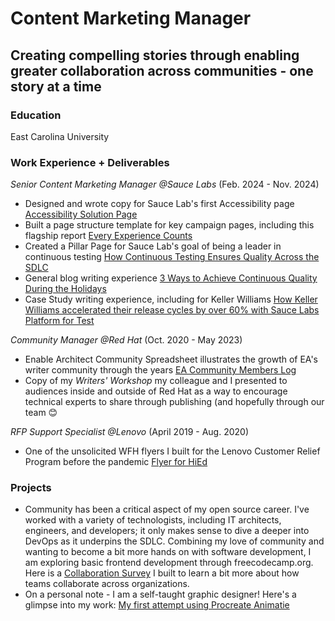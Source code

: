 # Content Marketing Manager
## Creating compelling stories through enabling greater collaboration across communities - one story at a time

### Education
East Carolina University

### Work Experience + Deliverables
*Senior Content Marketing Manager @Sauce Labs* (Feb. 2024 - Nov. 2024)
- Designed and wrote copy for Sauce Lab's first Accessibility page [Accessibility Solution Page](https://saucelabs.com/products/accessibility-testing)
- Built a page structure template for key campaign pages, including this flagship report [Every Experience Counts](https://saucelabs.com/resources/report/every-experience-counts)
- Created a Pillar Page for Sauce Lab's goal of being a leader in continuous testing [How Continuous Testing Ensures Quality Across the SDLC](https://saucelabs.com/resources/blog/continuous-testing)
- General blog writing experience [3 Ways to Achieve Continuous Quality During the Holidays](https://saucelabs.com/resources/blog/holiday-prep-continuous-quality)
- Case Study writing experience, including for Keller Williams [How Keller Williams accelerated their release cycles by over 60% with Sauce Labs Platform for Test](https://saucelabs.com/resources/case-studies/how-keller-williams-accelerated-their-release-cycles-with-sauce-labs)

*Community Manager @Red Hat* (Oct. 2020 - May 2023)
- Enable Architect Community Spreadsheet illustrates the growth of EA's writer community through the years [EA Community Members Log](https://docs.google.com/spreadsheets/d/1SNChqok5HvAJPWCVUY-MeI8DNBg9af6Y/edit?gid=1905444703#gid=1905444703)
- Copy of my *Writers' Workshop* my colleague and I presented to audiences inside and outside of Red Hat as a way to encourage technical experts to share through publishing (and hopefully through our team :blush:

*RFP Support Specialist @Lenovo* (April 2019 - Aug. 2020)
- One of the unsolicited WFH flyers I built for the Lenovo Customer Relief Program before the pandemic [Flyer for HiEd](https://docs.google.com/document/d/1E3zT3tEdMYvSbSJXJzq0fuJfk9NV79l4/edit)

### Projects
- Community has been a critical aspect of my open source career. I've worked with a variety of technologists, including IT architects, engineers, and developers; it only makes sense to dive a deeper into DevOps as it underpins the SDLC. Combining my love of community and wanting to become a bit more hands on with software development, I am exploring basic frontend development through freecodecamp.org. Here is a [Collaboration Survey](https://github.com/EmJayFreewoman/collaborationsurvey) I built to learn a bit more about how teams collaborate across organizations.
- On a personal note - I am a self-taught graphic designer! Here's a glimpse into my work: [My first attempt using Procreate Animatie](https://drive.google.com/file/d/1yrKJHeVIO1QGC3ozxRXFcqGYHregEkC0/view?usp=sharing)
